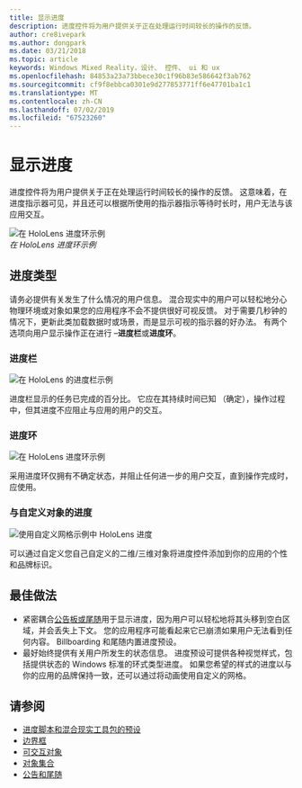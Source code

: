 ```yaml
---
title: 显示进度
description: 进度控件将为用户提供关于正在处理运行时间较长的操作的反馈。
author: cre8ivepark
ms.author: dongpark
ms.date: 03/21/2018
ms.topic: article
keywords: Windows Mixed Reality，设计、 控件、 ui 和 ux
ms.openlocfilehash: 84853a23a73bbece30c1f96b83e586642f3ab762
ms.sourcegitcommit: cf9f8ebbca0301e9d277853771ff6e47701ba1c1
ms.translationtype: MT
ms.contentlocale: zh-CN
ms.lasthandoff: 07/02/2019
ms.locfileid: "67523260"
---
```

# <a name="displaying-progress"></a>显示进度

进度控件将为用户提供关于正在处理运行时间较长的操作的反馈。 这意味着，在进度指示器可见，并且还可以根据所使用的指示器指示等待时长时，用户无法与该应用交互。

![在 HoloLens 进度环示例](images/HoloLens2_Loader.gif)<br>
*在 HoloLens 进度环示例*

## <a name="types-of-progress"></a>进度类型

请务必提供有关发生了什么情况的用户信息。 混合现实中的用户可以轻松地分心物理环境或对象如果您的应用程序不会不提供很好可视反馈。 对于需要几秒钟的情况下，更新此类加载数据时或场景，而是显示可视的指示器的好办法。 有两个选项向用户显示操作正在进行 –**进度栏**或**进度环**。

### <a name="progress-bar"></a>进度栏

![在 HoloLens 的进度栏示例](images/640px-progressbar.jpg)

进度栏显示的任务已完成的百分比。 它应在其持续时间已知 （确定），操作过程中，但其进度不应阻止与应用的用户的交互。

### <a name="progress-ring"></a>进度环

![在 HoloLens 进度环示例](images/640px-progressring.jpg)

采用进度环仅拥有不确定状态，并阻止任何进一步的用户交互，直到操作完成时，应使用。

### <a name="progress-with-a-custom-object"></a>与自定义对象的进度

![使用自定义网格示例中 HoloLens 进度](images/640px-progresscustom.jpg)

可以通过自定义您自己自定义的二维/三维对象将进度控件添加到你的应用的个性和品牌标识。

## <a name="best-practices"></a>最佳做法
* 紧密耦合[公告板或尾随](billboarding-and-tag-along.md)用于显示进度，因为用户可以轻松地将其头移到空白区域，并会丢失上下文。 您的应用程序可能看起来它已崩溃如果用户无法看到任何内容。 Billboarding 和尾随内置进度预设。
* 最好始终提供有关用户所发生的状态信息。 进度预设可提供各种视觉样式，包括提供状态的 Windows 标准的环式类型进度。 如果您希望的样式的进度以与你的应用的品牌保持一致，还可以通过将动画使用自定义的网格。

## <a name="see-also"></a>请参阅
* [进度脚本和混合现实工具包的预设](https://github.com/microsoft/MixedRealityToolkit-Unity/tree/mrtk_development/Assets/MixedRealityToolkit.SDK/Features/UX/Prefabs/Loader)
* [边界框](app-bar-and-bounding-box.md)
* [可交互对象](interactable-object.md)
* [对象集合](object-collection.md)
* [公告和尾随](billboarding-and-tag-along.md)

